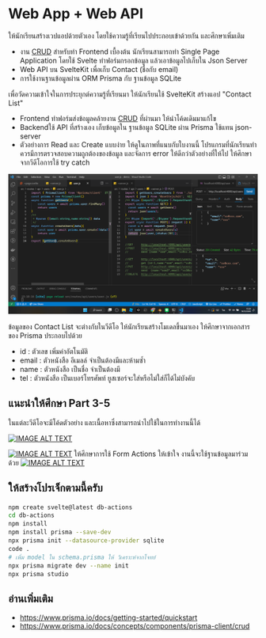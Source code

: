 # Web App + Web API
ให้นักเรียนสร้างเวปแอปด้วยตัวเอง โดยใช้ความรู้ที่เรียนไปประกอบเข้าด้วยกัน และศึกษาเพิ่มเติม
- งาน [CRUD](https://github.com/schooltechx/youtube/tree/main/classroom/self-improvement-classroom/fetch#exercise-crud) สำหรับทำ Frontend เบื้องต้น นักเรียนสามารถทำ Single Page Application โดยใช้ Svelte ทำฟอร์มกรอกข้อมูล แล้วเอาข้อมูลไปเก็บใน Json Server 
- Web API บน SvelteKit เพื่อเก็บ Contact (ชื่อกับ email)  
- การใช้งานฐานข้อมูลผ่าน ORM Prisma กับ ฐานข้อมูล SQLite 

เพื่อวัดความเข้าใจในการประยุกต์ความรู้ที่เรียนมา ให้นักเรียนใช้ SvelteKit สร้างแอป "Contact List" 

- Frontend ทำฟอร์มส่งข้อมูลคล้ายงาน [CRUD](https://github.com/schooltechx/youtube/tree/main/classroom/self-improvement-classroom/fetch#exercise-crud) ที่ผ่านมา ให้นำโค้ดเดิมมาแก้ไข  
- Backendใช้ API ที่สร้างเอง เก็บข้อมูลใน ฐานข้อมูล SQLite ผ่าน Prisma ใช้แทน json-server
- ตัวอย่างการ Read และ Create แบบง่าย ให้ดูในภาพที่แนบกับใบงานนี้ โปรแกรมที่นักเรียนทำ ควรมีการตรวจสอบความถูกต้องของข้อมูล และจัดการ error ให้ดีกว่าตัวอย่างที่ให้ไป ให้ศึกษาจากวีดีโอการใช้ try catch 

![IMAGE ALT TEXT](./web-api-prisma.png)

ข้อมูลของ Contact List จะต่างกับในวีดีโอ ให้นักเรียนสร้างโมเดลขึ้นมาเอง ให้ศึกษาจากเอกสารของ Prisma ประกอบไปด้วย
- id : ตัวเลข เพิ่มค่าอัตโนมัติ
- email : ตัวหนังสือ อีเมลล์ จำเป็นต้องมีและห้ามซ้ำ
- name : ตัวหนังสือ เป็นชื่อ จำเป็นต้องมี
- tel : ตัวหนังสือ เป็นเบอร์โทรศัพท์ ยูสเซอร์จะใส่หรือไม่ใส่ก็ได้ไม่บังคับ

## แนะนำให้ศึกษา Part 3-5
ในแต่ละวีดีโอจะมีโค้ดตัวอย่าง และเนื้อหาซึ่งสามารถนำไปใช้ในการทำงานนี้ได้

[![IMAGE ALT TEXT](https://img.youtube.com/vi/pGsCDl4GJJU/0.jpg)](https://youtu.be/pGsCDl4GJJU "SvelteKit Full Stack Part-3-แนะนำการทำ Web API")

[![IMAGE ALT TEXT](https://img.youtube.com/vi/4tdfzpepxv4/0.jpg)](https://youtu.be/4tdfzpepxv4 "SvelteKit Full Stack Part-4 - Form Actions")
ให้ศึกษาการใช้ Form Actions ให้เข้าใจ งานนี้จะใช้ฐานข้อมูลมาร่วมด้วย
[![IMAGE ALT TEXT](https://img.youtube.com/vi/i_kcfA8_4bQ/0.jpg)](https://youtu.be/i_kcfA8_4bQ "SvelteKit Full Stack Part-5 - Form Actions and Prisma ORM")

## ให้สร้างโปรเจ็กตามนี้ครับ  
``` sh
npm create svelte@latest db-actions
cd db-actions
npm install
npm install prisma --save-dev
npx prisma init --datasource-provider sqlite
code .
# เพิ่ม model ใน schema.prisma ให้ วิเคราะห์จากโจทย์
npx prisma migrate dev --name init
npx prisma studio
``` 

## อ่านเพิ่มเติม 

- https://www.prisma.io/docs/getting-started/quickstart
- https://www.prisma.io/docs/concepts/components/prisma-client/crud
